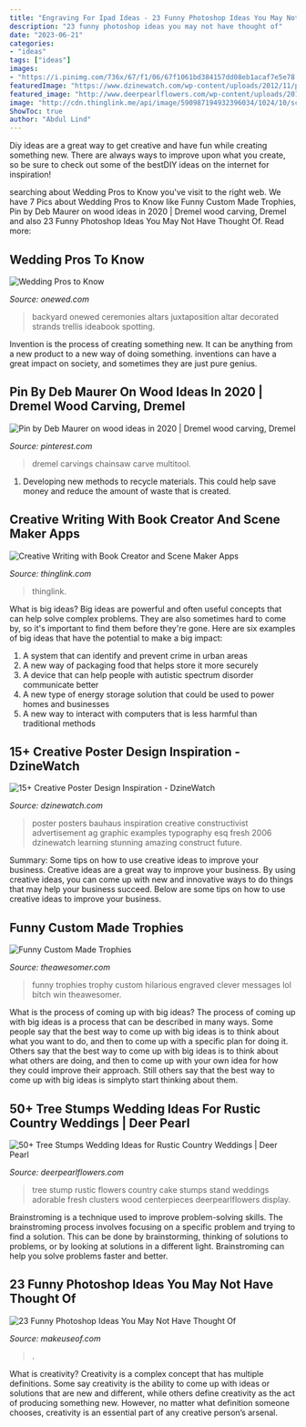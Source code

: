 ```yaml
---
title: "Engraving For Ipad Ideas - 23 Funny Photoshop Ideas You May Not Have Thought Of"
description: "23 funny photoshop ideas you may not have thought of"
date: "2023-06-21"
categories:
- "ideas"
tags: ["ideas"]
images:
- "https://i.pinimg.com/736x/67/f1/06/67f1061bd384157dd08eb1acaf7e5e78.jpg"
featuredImage: "https://www.dzinewatch.com/wp-content/uploads/2012/11/poster-design-03.jpg"
featured_image: "http://www.deerpearlflowers.com/wp-content/uploads/2015/05/tree-stump-cake-stand-is-adorable-with-clusters-of-fresh-flowers-on-the-cake-682x1024.jpg"
image: "http://cdn.thinglink.me/api/image/590987194932396034/1024/10/scaletowidth/0/0/1/1/false/true?wait=true"
ShowToc: true
author: "Abdul Lind"
---
```



Diy ideas are a great way to get creative and have fun while creating something new. There are always ways to improve upon what you create, so be sure to check out some of the bestDIY ideas on the internet for inspiration!

	

		
searching about Wedding Pros to Know you've visit to the right web. We have 7 Pics about Wedding Pros to Know like Funny Custom Made Trophies, Pin by Deb Maurer on wood ideas in 2020 | Dremel wood carving, Dremel and also 23 Funny Photoshop Ideas You May Not Have Thought Of. Read more:
		
    
## Wedding Pros To Know

<img loading=lazy src="https://wedding-pictures-03.onewed.com/44707/outdoor-wedding-ceremony-romantic-arbor__full.jpg" onerror="this.onerror=null;this.src='https://tse3.mm.bing.net/th?id=OIP.YfxXdS9_WusRyyy4ME75rQHaLF&amp;pid=15.1';" alt="Wedding Pros to Know">

_Source: onewed.com_

>backyard onewed ceremonies altars juxtaposition altar decorated strands trellis ideabook spotting. 

	

Invention is the process of creating something new. It can be anything from a new product to a new way of doing something. inventions can have a great impact on society, and sometimes they are just pure genius.

    
## Pin By Deb Maurer On Wood Ideas In 2020 | Dremel Wood Carving, Dremel

<img loading=lazy src="https://i.pinimg.com/736x/67/f1/06/67f1061bd384157dd08eb1acaf7e5e78.jpg" onerror="this.onerror=null;this.src='https://tse3.mm.bing.net/th?id=OIP.6BDv5P7m582wFlh97JBZOwAAAA&amp;pid=15.1';" alt="Pin by Deb Maurer on wood ideas in 2020 | Dremel wood carving, Dremel">

_Source: pinterest.com_

>dremel carvings chainsaw carve multitool. 

	

1. Developing new methods to recycle materials. This could help save money and reduce the amount of waste that is created.

    
## Creative Writing With Book Creator And Scene Maker Apps

<img loading=lazy src="http://cdn.thinglink.me/api/image/590987194932396034/1024/10/scaletowidth/0/0/1/1/false/true?wait=true" onerror="this.onerror=null;this.src='https://tse1.mm.bing.net/th?id=OIP.DTaJWvrcE-WVUg1T_7nayQHaLH&amp;pid=15.1';" alt="Creative Writing with Book Creator and Scene Maker Apps">

_Source: thinglink.com_

>thinglink. 

	

What is big ideas?
Big ideas are powerful and often useful concepts that can help solve complex problems. They are also sometimes hard to come by, so it's important to find them before they're gone. Here are six examples of big ideas that have the potential to make a big impact:
1. A system that can identify and prevent crime in urban areas 
2. A new way of packaging food that helps store it more securely 
3. A device that can help people with autistic spectrum disorder communicate better 
4. A new type of energy storage solution that could be used to power homes and businesses 
5. A new way to interact with computers that is less harmful than traditional methods 

    
## 15+ Creative Poster Design Inspiration - DzineWatch

<img loading=lazy src="https://www.dzinewatch.com/wp-content/uploads/2012/11/poster-design-03.jpg" onerror="this.onerror=null;this.src='https://tse4.mm.bing.net/th?id=OIP.BDethy7HxS-zIQamYB-3XgHaK8&amp;pid=15.1';" alt="15+ Creative Poster Design Inspiration - DzineWatch">

_Source: dzinewatch.com_

>poster posters bauhaus inspiration creative constructivist advertisement ag graphic examples typography esq fresh 2006 dzinewatch learning stunning amazing construct future. 

	

Summary: Some tips on how to use creative ideas to improve your business.
Creative ideas are a great way to improve your business. By using creative ideas, you can come up with new and innovative ways to do things that may help your business succeed. Below are some tips on how to use creative ideas to improve your business.

    
## Funny Custom Made Trophies

<img loading=lazy src="https://theawesomer.com/photos/2012/12/funny_custom_made_trophies_3.jpg" onerror="this.onerror=null;this.src='https://tse3.mm.bing.net/th?id=OIP.llohfqo0xebP152ZroJLvgAAAA&amp;pid=15.1';" alt="Funny Custom Made Trophies">

_Source: theawesomer.com_

>funny trophies trophy custom hilarious engraved clever messages lol bitch win theawesomer. 

	

What is the process of coming up with big ideas?
The process of coming up with big ideas is a process that can be described in many ways. Some people say that the best way to come up with big ideas is to think about what you want to do, and then to come up with a specific plan for doing it. Others say that the best way to come up with big ideas is to think about what others are doing, and then to come up with your own idea for how they could improve their approach. Still others say that the best way to come up with big ideas is simplyto start thinking about them.

    
## 50+ Tree Stumps Wedding Ideas For Rustic Country Weddings | Deer Pearl

<img loading=lazy src="http://www.deerpearlflowers.com/wp-content/uploads/2015/05/tree-stump-cake-stand-is-adorable-with-clusters-of-fresh-flowers-on-the-cake-682x1024.jpg" onerror="this.onerror=null;this.src='https://tse4.mm.bing.net/th?id=OIP.cbM1PZmXXpMESfyuA43B2AHaLH&amp;pid=15.1';" alt="50+ Tree Stumps Wedding Ideas for Rustic Country Weddings | Deer Pearl">

_Source: deerpearlflowers.com_

>tree stump rustic flowers country cake stumps stand weddings adorable fresh clusters wood centerpieces deerpearlflowers display. 

	

Brainstroming is a technique used to improve problem-solving skills. The brainstroming process involves focusing on a specific problem and trying to find a solution. This can be done by brainstorming, thinking of solutions to problems, or by looking at solutions in a different light. Brainstroming can help you solve problems faster and better.

    
## 23 Funny Photoshop Ideas You May Not Have Thought Of

<img loading=lazy src="https://static1.makeuseofimages.com/wordpress/wp-content/uploads/2021/04/funny-photoshop-ideas.jpg" onerror="this.onerror=null;this.src='https://tse3.mm.bing.net/th?id=OIP.SEh5IlqfclTM6Dhbp-cVXAHaDt&amp;pid=15.1';" alt="23 Funny Photoshop Ideas You May Not Have Thought Of">

_Source: makeuseof.com_

>. 

	

What is creativity?
Creativity is a complex concept that has multiple definitions. Some say creativity is the ability to come up with ideas or solutions that are new and different, while others define creativity as the act of producing something new. However, no matter what definition someone chooses, creativity is an essential part of any creative person’s arsenal.

